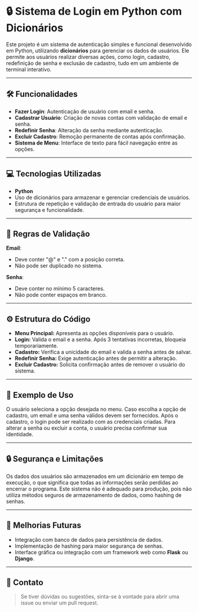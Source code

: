 # 🔒 Sistema de Login em Python com Dicionários

Este projeto é um sistema de autenticação simples e funcional desenvolvido em Python, utilizando **dicionários** para gerenciar os dados de usuários. Ele permite aos usuários realizar diversas ações, como login, cadastro, redefinição de senha e exclusão de cadastro, tudo em um ambiente de terminal interativo.

---

## 🛠️ Funcionalidades

- **Fazer Login**: Autenticação de usuário com email e senha.
- **Cadastrar Usuário**: Criação de novas contas com validação de email e senha.
- **Redefinir Senha**: Alteração da senha mediante autenticação.
- **Excluir Cadastro**: Remoção permanente de contas após confirmação.
- **Sistema de Menu**: Interface de texto para fácil navegação entre as opções.

---

## 💻 Tecnologias Utilizadas

- **Python**
- Uso de dicionários para armazenar e gerenciar credenciais de usuários.
- Estrutura de repetição e validação de entrada do usuário para maior segurança e funcionalidade.

---

## 📝 Regras de Validação
**Email**:
- Deve conter "@" e "." com a posição correta.
- Não pode ser duplicado no sistema.

**Senha**:  
- Deve conter no mínimo 5 caracteres.
- Não pode conter espaços em branco.

---

## ⚙️ Estrutura do Código
- **Menu Principal:** Apresenta as opções disponíveis para o usuário.
- **Login:** Valida o email e a senha. Após 3 tentativas incorretas, bloqueia temporariamente.
- **Cadastro:** Verifica a unicidade do email e valida a senha antes de salvar.
- **Redefinir Senha:** Exige autenticação antes de permitir a alteração.
- **Excluir Cadastro:** Solicita confirmação antes de remover o usuário do sistema.

---

## 📂 Exemplo de Uso
O usuário seleciona a opção desejada no menu.
Caso escolha a opção de cadastro, um email e uma senha válidos devem ser fornecidos.
Após o cadastro, o login pode ser realizado com as credenciais criadas.
Para alterar a senha ou excluir a conta, o usuário precisa confirmar sua identidade.

---

## 🔒 Segurança e Limitações
Os dados dos usuários são armazenados em um dicionário em tempo de execução, o que significa que todas as informações serão perdidas ao encerrar o programa.
Este sistema não é adequado para produção, pois não utiliza métodos seguros de armazenamento de dados, como hashing de senhas.

---

## 📌 Melhorias Futuras
- Integração com banco de dados para persistência de dados.
- Implementação de hashing para maior segurança de senhas.
- Interface gráfica ou integração com um framework web como **Flask** ou **Django**.

---

## 📧 Contato
> Se tiver dúvidas ou sugestões, sinta-se à vontade para abrir uma issue ou enviar um pull request.
